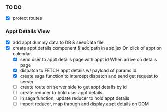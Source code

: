 ### TO DO

- [x] protect routes

### Appt Details View
- [x] add appt dummy data to DB & seedData file
- [x] create appt details component & add path in app.jsx
On click of appt on calendar
  - [x] send user to appt details page with appt id
When arrive on details page
  - [x] dispatch to FETCH appt details w/ payload of params.id
  - [x] create saga function to intercept dispatch and send get request to server
  - [ ] create route on server side to get appt details by id
  - [ ] create reducer to hold user appt details
  - [ ] in saga function, update reducer to hold appt details
  - [ ] import reducer, map through and display appt details on DOM